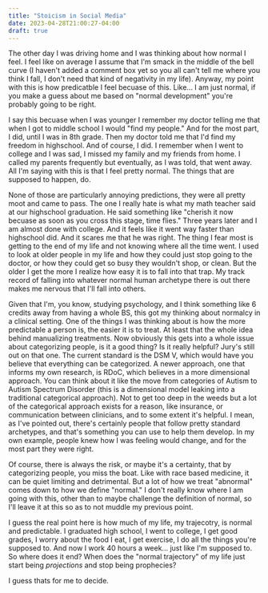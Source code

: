 ```yaml
---
title: "Stoicism in Social Media"
date: 2023-04-28T21:00:27-04:00
draft: true 
---
```


The other day I was driving home and I was thinking about how normal I feel. I feel like on average I assume that I'm smack in the middle of the bell curve (I haven't added a comment box yet so you all can't tell me where you think I fall, I don't need that kind of negativity in my life). Anyway, my point with this is how predicatble I feel becuase of this. Like... I am just normal, if you make a guess about me based on "normal development" you're probably going to be right.

I say this becuase when I was younger I remember my doctor telling me that when I got to middle school I would "find my people." And for the most part, I did, until I was in 8th grade. Then my doctor told me that I'd find my freedom in highschool. And of course, I did. I remember when I went to college and I was sad, I missed my family and my friends from home. I called my parents frequently but eventually, as I was told, that went away. All I'm saying with this is that I feel pretty normal. The things that are supposed to happen, do.

None of those are particularly annoying predictions, they were all pretty moot and came to pass. The one I really hate is what my math teacher said at our highschool graduation. He said something like "cherish it now becuase as soon as you cross this stage, time flies." Three years later and I am almost done with college. And it feels like it went way faster than highschool did. And it scares me that he was right. The thing I fear most is getting to the end of my life and not knowing where all the time went. I used to look at older people in my life and how they could just stop going to the doctor, or how they could get so busy they wouldn't shop, or clean. But the older I get the more I realize how easy it is to fall into that trap. My track record of falling into whatever normal human archetype there is out there makes me nervous that I'll fall into others. 

Given that I'm, you know, studying psychology, and I think something like 6 credits away from having a whole BS, this got my thinking about normalcy in a clinical setting. One of the things I was thinking about is how the more predictable a person is, the easier it is to treat. At least that the whole idea behind manualizing treatments. Now obviously this gets into a whole issue about categorizing people, is it a good thing? Is it really helpful? Jury's still out on that one. The current standard is the DSM V, which would have you believe that everything can be categorized. A newer approach, one that informs my own research, is RDoC, which believes in a more dimensional approach. You can think about it like the move from categories of Autism to Autism Spectrum Disorder (this is a dimensional model leaking into a traditional categorical approach). Not to get too deep in the weeds but a lot of the categorical approach exists for a reason, like insurance, or communication between clinicians, and to some extent it's helpful. I mean, as I've pointed out, there's certainly people that follow pretty standard archetypes, and that's something you can use to help them develop. In my own example, people knew how I was feeling would change, and for the most part they were right.

Of course, there is always the risk, or maybe it's a certainty, that by categorizing people, you miss the boat. Like with race based medicine, it can be quiet limiting and detrimental. But a lot of how we treat "abnormal" comes down to how we define "normal." I don't really know where I am going with this, other than to maybe challenge the definition of normal, so I'll leave it at this so as to not muddle my previous point.

I guess the real point here is how much of my life, my trajecotry, is normal and predictable. I graduated high school, I went to college, I get good grades, I worry about the food I eat, I get exercise, I do all the things you're supposed to. And now I work 40 hours a week... just like I'm supposed to. So where does it end? When does the "normal trajectory" of my life just start being *projections* and stop being prophecies?

I guess thats for me to decide.
